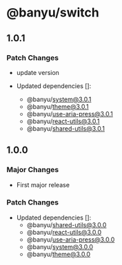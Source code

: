 # @banyu/switch

## 1.0.1

### Patch Changes

- update version

- Updated dependencies []:
  - @banyu/system@3.0.1
  - @banyu/theme@3.0.1
  - @banyu/use-aria-press@3.0.1
  - @banyu/react-utils@3.0.1
  - @banyu/shared-utils@3.0.1

## 1.0.0

### Major Changes

- First major release

### Patch Changes

- Updated dependencies []:
  - @banyu/shared-utils@3.0.0
  - @banyu/react-utils@3.0.0
  - @banyu/use-aria-press@3.0.0
  - @banyu/system@3.0.0
  - @banyu/theme@3.0.0
